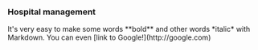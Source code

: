 <h3> Hospital management </h3>
It's very easy to make some words **bold** and other words *italic* with Markdown. You can even [link to Google!](http://google.com)
